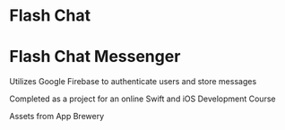 # Flash Chat
<h1>Flash Chat Messenger</h1>
<p>Utilizes Google Firebase to authenticate users and store messages</p>
<p>Completed as a project for an online Swift and iOS Development Course</p>
<p>Assets from App Brewery</p>
